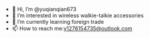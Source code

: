 - 👋 Hi, I’m @yuqianqian673
- 👀 I’m interested in wireless walkie-talkie accessories
- 🌱 I’m currently learning foreign trade
- 📫 How to reach me:y1276154735@outlook.com

<!---
yuqianqian673/yuqianqian673 is a ✨ special ✨ repository because its `README.md` (this file) appears on your GitHub profile.
You can click the Preview link to take a look at your changes.
--->
